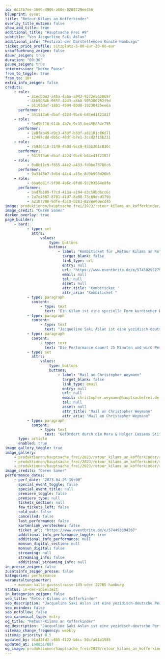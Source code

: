 ```yaml
---
id: dd3fb7ee-3696-4906-a60e-0280729ee466
blueprint: event
title: "Retour-Kilams an Kofferkinder"
overlay_title_nutzen: false
show_add_title: true
additional_title: "Hauptsache Frei #9"
subtitle: "Von Jacqueline Saki Aslan"
additional_info: "Festival der Darstellenden Künste Hamburgs"
ticket_price_profile: sitzplatz-5-00-eur-20-00-eur
urauffuehrung_zeigen: false
dauer_zeigen: true
duration: "00:30"
pause_zeigen: true
intermission: "keine Pause"
from_to_toggle: true
from_to: 10+
extra_info_zeigen: false
credits:
    - role:
          - 81ec00a3-a4ba-4aba-a943-9272e5620697
          - 4fb9084b-665f-4043-a8b8-905286762f9d
          - b1193daf-18b1-4994-80d8-19230425ee6a
      performer:
          - 541513a6-dbaf-4224-9bc6-b84e41f2182f
    - role:
          - 5bd5b110-614b-4b7e-9c35-be45b854c735
      performer:
          - 2e8fab49-d9c3-430f-b33f-a82101c86d71
          - 12497cdd-0b5c-40df-b7e1-3ccd2f15b231
    - role:
          - 75930418-3149-4a0d-9cc9-48bb301c010c
      performer:
          - 541513a6-dbaf-4224-9bc6-b84e41f2182f
    - role:
          - 0a0b11c9-f655-44e2-a433-fd0be73786c6
      performer:
          - 9a3145b7-3d1d-44c4-a15e-8d9b998d20b5
    - role:
          - 06a0d81f-5f90-4b6c-8fd8-932b3564e8fe
      performer:
          - bad7b109-f7cd-413a-a194-d3c50bd6cc6c
          - 2a7e4867-8701-41d7-8a98-73c69ecd179b
          - a2107788-9dfe-4bc0-b283-827ee60ecd4b
image: produktionen/hauptsache_frei/2023/retour_kilams_an_kofferkinder/retour_kilams_an_kofferkinder_3_c_ceren_saner.jpg
image_credit: "Ceren Saner"
darken_overlay: true
page_builder:
    - bard:
          - type: set
            attrs:
                values:
                    type: buttons
                    buttons:
                        - label: "Kombiticket für „Retour Kilams an Kofferkinder“ & „QXB – Sad Birds Pavillon“"
                          target_blank: false
                          link_type: url
                          entry: null
                          url: "https://www.eventbrite.de/e/574502952797"
                          email: null
                          tel: null
                          asset: null
                          attr_title: "Kombiticket "
                          attr_aria: "Kombiticket "
          - type: paragraph
            content:
                - type: text
                  text: "Ein Kilam ist eine spezielle Form kurdischer Dichtung. Von den 1970er bis in die 90er Jahre wanderten unzählige Kilams auf Tonbändern zwischen Deutschland und anderen Ländern hin und her. Sie zeugen von der kurdischen Diaspora. Sie immer wieder anzuhören, half in der Einsamkeit. In ihrer Performance spielt Jacqueline Saki Aslan Kassetten ab. Vor einem Vorhang in traditionellem Blumenmuster hört sie den aufgezeichneten Kilams zu, singt mit, monologisiert, tanzt den kurdischen Kreistanz auf Techno-Beats und bringt dabei eine erstaunliche orale Tradition ans Licht."
          - type: paragraph
            content:
                - type: text
                  text: "Jacqueline Saki Aslan ist eine yezidisch-deutsche multimediale Performancekünstlerin. Ihre künstlerische Praxis bewegt sich zwischen Performance, Sound, Installation, Tanz und Lyrik. Ihre Performance Lectures bewegen sich an der Schnittstelle von Kunst, Klassismus und Erinnerungskultur. Saki beschäftigt sich vor allem mit der Frage, wie schriftlose, marginalisierte und diasporische Narrative und Wissensarchive Eingang in öffentliche Erinnerungsräume finden können. Aktuell arbeitet sie an einer Soundinstallation."
          - type: paragraph
            content:
                - type: text
                  text: "Die Performance dauert 25 Minuten und wird Personen ab 10 Jahren empfohlen. In der Performance werden transgenerationale Traumata angesprochen, die Arbeiter:innen und Arbeiter:innenkinder mit Migrations- und Rassismuserfahrung triggern können. Außerdem wird ein Lied auf Kurmançi gesungen, das Queerness und Verlust in der Diaspora thematisiert. Je nach Raumgröße können besonders zu Beginn und zum Schluss der Performance analog abgespielte Tonsequenzen des Kassettenrekorders als störend empfunden werden. Auf der Bühne wird zu Beginn und zum Schluss in »voller« Lautstärke (laut, aber immer noch klar und ohne Störgeräusche) jeweils ein Elektro-Track gespielt. Das Timing des Tracks zu Beginn des Stückes wird daran sichtbar, dass die Performerin sich zum Abspielen zu den Rekordertasten hinunterbeugt. Das letzte Stück setzt ein, sobald die Performerin für den letzten Akt in ihren Stoffbahnen steht und der Übergang in das blau-violette Licht beginnt. In Momenten der Interaktion kann das Publikum entscheiden, ob es sich beteiligen möchte oder nicht. Es ist eingeladen, im Konzertteil mitzusingen, und sich zum Schluss in den Kreistanz einzureihen oder einen um die Performerin herum zu bilden. Klatschen und Lachen oder andere Publikumsäußerungen während der Vorstellung sind ausdrücklich erwünscht/willkommen. Bei Fragen oder für weitere Informationen zur Barrierefreiheit wende dich bitte an das Teilhabebüro:"
          - type: set
            attrs:
                values:
                    type: buttons
                    buttons:
                        - label: "Mail an Christopher Weymann"
                          target_blank: false
                          link_type: email
                          entry: null
                          url: null
                          email: christopher.weymann@hauptsachefrei.de
                          tel: null
                          asset: null
                          attr_title: "Mail an Christopher Weymann"
                          attr_aria: "Mail an Christopher Weymann"
          - type: paragraph
            content:
                - type: text
                  text: "Gefördert durch die Mara & Holger Cassens Stiftung, die Rudolf Augstein Stiftung und die Alfred Toepfer Stiftung F.V.S. und unterstützt von Bengü Koçatürk-Schuster und FSK Radio."
      type: article
      enabled: true
image_gallery_toggle: true
image_gallery:
    - produktionen/hauptsache_frei/2023/retour_kilams_an_kofferkinder/retour_kilams_an_kofferkinder_1_c_ceren_saner.jpg
    - produktionen/hauptsache_frei/2023/retour_kilams_an_kofferkinder/retour_kilams_an_kofferkinder_2_c_ceren_saner.jpg
    - produktionen/hauptsache_frei/2023/retour_kilams_an_kofferkinder/retour_kilams_an_kofferkinder_3_c_ceren_saner.jpg
image_credits: "Ceren Saner"
performance_dates:
    - perf_date: "2023-04-26 19:00"
      special_event_toggle: false
      special_event_title: null
      premiere_toggle: false
      premiere_type: null
      tickets_section: null
      few_tickets_left: false
      sold_out: false
      cancelled: false
      last_performance: false
      kartenlink_verstecken: false
      ticket_url: "https://www.eventbrite.de/e/574493394207"
      additional_info_performance_toggle: true
      additional_info_performance: null
      monsun_digital_section: null
      monsun_digital: false
      streaming: null
      streaming_info: false
      additional_streaming_info: null
in_presse_zeigen: false
zusatsinfo_zeigen_presse: false
kategorien: performance
veranstaltungsoerter:
    - monsun-halle-gaussstrasse-149-oder-22765-hamburg
status: in-der-spielzeit
in_kategorien_zeigen: false
seo_title: "Retour-Kilams an Kofferkinder"
seo_description: "Jacqueline Saki Aslan ist eine yezidisch-deutsche Performancekünstlerin. Ihre Kunst bewegt sich zwischen Performance, Sound, Installation, Tanz und Lyrik."
seo_noindex: false
seo_nofollow: false
seo_canonical_type: entry
og_title: "Retour-Kilams an Kofferkinder"
og_description: "Jacqueline Saki Aslan ist eine yezidisch-deutsche Performancekünstlerin. Ihre Kunst bewegt sich zwischen Performance, Sound, Installation, Tanz und Lyrik."
sitemap_change_frequency: weekly
sitemap_priority: 0.5
updated_by: b1a43fd3-c865-4122-b6cc-50cfa81a1985
updated_at: 1680517887
og_image: produktionen/hauptsache_frei/2023/retour_kilams_an_kofferkinder/social_media_retour_kilams_an_kofferkinder_c_ceren_saner.jpg
---
```

